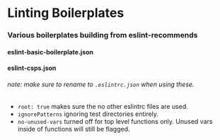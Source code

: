 # Linting Boilerplates

### Various boilerplates building from eslint-recommends
#### eslint-basic-boilerplate.json
#### eslint-csps.json

###### note: make sure to rename to ```.eslintrc.json``` when using these.

- ```root: true``` makes sure the no other eslintrc files are used.
- ```ignorePatterns``` ignoring test directories entirely.
- ```no-unused-vars``` turned off for top level functions only. Unused vars inside of functions will still be flagged.


